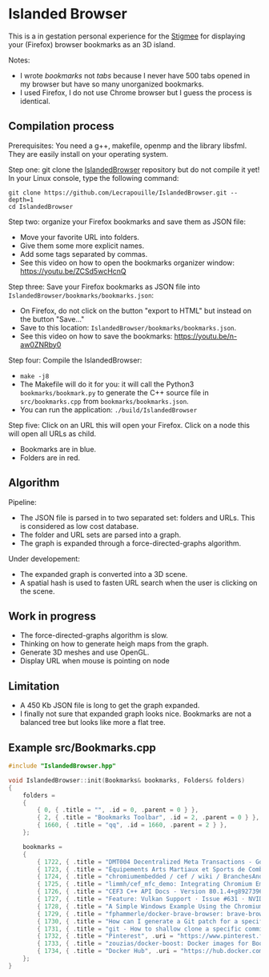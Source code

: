 # Islanded Browser

This is a in gestation personal experience for the [Stigmee](https://github.com/stigmee) for displaying your (Firefox) browser bookmarks as an 3D island.

Notes:
- I wrote *bookmarks* not *tabs* because I never have 500 tabs opened in my browser but have so many unorganized bookmarks.
- I used Firefox, I do not use Chrome browser but I guess the process is identical.

## Compilation process

Prerequisites: You need a g++, makefile, openmp and the library libsfml. They are easily install on your operating system.

Step one: git clone the [IslandedBrowser](https://github.com/Lecrapouille/IslandedBrowser) repository but do not compile it yet!
In your Linux console, type the following command:

```
git clone https://github.com/Lecrapouille/IslandedBrowser.git --depth=1
cd IslandedBrowser
```

Step two: organize your Firefox bookmarks and save them as JSON file:
- Move your favorite URL into folders.
- Give them some more explicit names.
- Add some tags separated by commas.
- See this video on how to open the bookmarks organizer window: https://youtu.be/ZCSd5wcHcnQ

Step three: Save your Firefox bookmarks as JSON file into `IslandedBrowser/bookmarks/bookmarks.json`:
- On Firefox, do not click on the button "export to HTML" but instead on the button "Save..."
- Save to this location: `IslandedBrowser/bookmarks/bookmarks.json`.
- See this video on how to save the bookmarks: https://youtu.be/n-aw0ZNRby0

Step four: Compile the IslandedBrowser:
- `make -j8`
- The Makefile will do it for you: it will call the Python3 `bookmarks/bookmark.py` to generate the C++ source file in `src/bookmarks.cpp` from `bookmarks/bookmarks.json`.
- You can run the application: `./build/IslandedBrowser`

Step five: Click on an URL this will open your Firefox. Click on a node this will open all URLs as child.
- Bookmarks are in blue.
- Folders are in red.

## Algorithm

Pipeline:
- The JSON file is parsed in to two separated set: folders and URLs. This is considered as low cost database.
- The folder and URL sets are parsed into a graph.
- The graph is expanded through a force-directed-graphs algorithm.

Under developement:
- The expanded graph is converted into a 3D scene.
- A spatial hash is used to fasten URL search when the user is clicking on the scene.

## Work in progress

- The force-directed-graphs algorithm is slow.
- Thinking on how to generate heigh maps from the graph.
- Generate 3D meshes and use OpenGL.
- Display URL when mouse is pointing on node

## Limitation

- A 450 Kb JSON file is long to get the graph expanded.
- I finally not sure that expanded graph looks nice. Bookmarks are not a balanced tree but looks like more a flat tree.

## Example src/Bookmarks.cpp

```c++
#include "IslandedBrowser.hpp"

void IslandedBrowser::init(Bookmarks& bookmarks, Folders& folders)
{
    folders =
    {
        { 0, { .title = "", .id = 0, .parent = 0 } },
        { 2, { .title = "Bookmarks Toolbar", .id = 2, .parent = 0 } },
        { 1660, { .title = "qq", .id = 1660, .parent = 2 } },
    };

    bookmarks =
    {
        { 1722, { .title = "DMT004 Decentralized Meta Transactions - Google Docs", .uri = "https://docs.google.com/document/d/1U_fN6fbhdHBUnbibeWhgwtDbDFLSeSk3wu60VVo9ykw/edit", .id = 1722, .parent = 1660 } },
        { 1723, { .title = "Équipements Arts Martiaux et Sports de Combat – VMA Self Défense", .uri = "https://vmaselfdefense-online.com/collections/equipement-art-martiaux", .id = 1723, .parent = 1660 } },
        { 1724, { .title = "chromiumembedded / cef / wiki / BranchesAndBuilding — Bitbucket", .uri = "https://bitbucket.org/chromiumembedded/cef/wiki/BranchesAndBuilding", .id = 1724, .parent = 1660 } },
        { 1725, { .title = "limmh/cef_mfc_demo: Integrating Chromium Embedded Framework (CEF) in a sample MFC application", .uri = "https://github.com/limmh/cef_mfc_demo", .id = 1725, .parent = 1660 } },
        { 1726, { .title = "CEF3 C++ API Docs - Version 80.1.4+g8927396+chromium-80.0.3987.149", .uri = "https://magpcss.org/ceforum/apidocs3/", .id = 1726, .parent = 1660 } },
        { 1727, { .title = "Feature: Vulkan Support · Issue #631 · NVIDIA/nvidia-docker", .uri = "https://github.com/NVIDIA/nvidia-docker/issues/631", .id = 1727, .parent = 1660 } },
        { 1728, { .title = "A Simple Windows Example Using the Chromium Embedded Framework 3 - CodeProject", .uri = "https://www.codeproject.com/Tips/785840/A-Simple-Windows-Example-Using-the-Chromium-Embedd", .id = 1728, .parent = 1660 } },
        { 1729, { .title = "fphammerle/docker-brave-browser: brave-browser https://brave.com/ 🐳", .uri = "https://github.com/fphammerle/docker-brave-browser", .id = 1729, .parent = 1660 } },
        { 1730, { .title = "How can I generate a Git patch for a specific commit? - Stack Overflow", .uri = "https://stackoverflow.com/questions/6658313/how-can-i-generate-a-git-patch-for-a-specific-commit", .id = 1730, .parent = 1660 } },
        { 1731, { .title = "git - How to shallow clone a specific commit with depth 1? - Stack Overflow", .uri = "https://stackoverflow.com/questions/31278902/how-to-shallow-clone-a-specific-commit-with-depth-1", .id = 1731, .parent = 1660 } },
        { 1732, { .title = "Pinterest", .uri = "https://www.pinterest.fr/", .id = 1732, .parent = 1660 } },
        { 1733, { .title = "zouzias/docker-boost: Docker images for Boost's C++ libraries", .uri = "https://github.com/zouzias/docker-boost", .id = 1733, .parent = 1660 } },
        { 1734, { .title = "Docker Hub", .uri = "https://hub.docker.com/repository/docker/lecrapouille/chreage", .id = 1734, .parent = 1660 } },
    };
}
```

